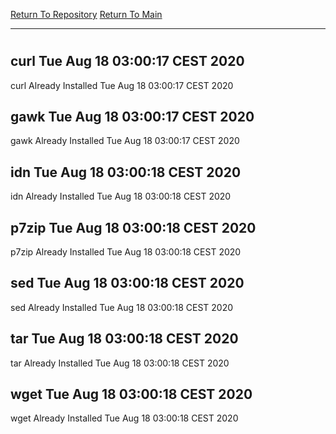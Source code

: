 [Return To Repository](https://github.com/bast69/piholeparser/)
[Return To Main](https://github.com/bast69/piholeparser/blob/master/RecentRunLogs/Mainlog.md)
____________________________________
# 
## curl Tue Aug 18 03:00:17 CEST 2020
curl Already Installed Tue Aug 18 03:00:17 CEST 2020
## gawk Tue Aug 18 03:00:17 CEST 2020
gawk Already Installed Tue Aug 18 03:00:17 CEST 2020
## idn Tue Aug 18 03:00:18 CEST 2020
idn Already Installed Tue Aug 18 03:00:18 CEST 2020
## p7zip Tue Aug 18 03:00:18 CEST 2020
p7zip Already Installed Tue Aug 18 03:00:18 CEST 2020
## sed Tue Aug 18 03:00:18 CEST 2020
sed Already Installed Tue Aug 18 03:00:18 CEST 2020
## tar Tue Aug 18 03:00:18 CEST 2020
tar Already Installed Tue Aug 18 03:00:18 CEST 2020
## wget Tue Aug 18 03:00:18 CEST 2020
wget Already Installed Tue Aug 18 03:00:18 CEST 2020
